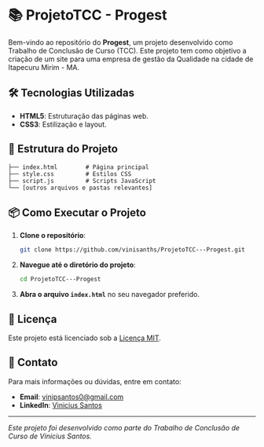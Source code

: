 

# 📚 ProjetoTCC - Progest

Bem-vindo ao repositório do **Progest**, um projeto desenvolvido como Trabalho de Conclusão de Curso (TCC).
Este projeto tem como objetivo a criação de um site para uma empresa de gestão da Qualidade na cidade de Itapecuru Mirim - MA.


## 🛠️ Tecnologias Utilizadas

- **HTML5**: Estruturação das páginas web.
- **CSS3**: Estilização e layout.

## 📂 Estrutura do Projeto

```plaintext
├── index.html        # Página principal
├── style.css         # Estilos CSS
├── script.js         # Scripts JavaScript
└── [outros arquivos e pastas relevantes]
```

## 📦 Como Executar o Projeto

1. **Clone o repositório**:

   ```bash
   git clone https://github.com/vinisanths/ProjetoTCC---Progest.git
   ```

2. **Navegue até o diretório do projeto**:

   ```bash
   cd ProjetoTCC---Progest
   ```

3. **Abra o arquivo `index.html`** no seu navegador preferido.

## 📝 Licença

Este projeto está licenciado sob a [Licença MIT](LICENSE).

## 📧 Contato

Para mais informações ou dúvidas, entre em contato:

- **Email**: vinipsantos0@gmail.com
- **LinkedIn**: [Vinicius Santos](https://www.linkedin.com/in/vinicius-santos-info/)

---

*Este projeto foi desenvolvido como parte do Trabalho de Conclusão de Curso de Vinicius Santos.*

